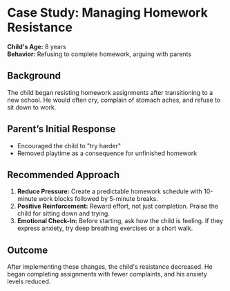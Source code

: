 # Case Study: Managing Homework Resistance

**Child's Age:** 8 years  
**Behavior:** Refusing to complete homework, arguing with parents  

## Background  
The child began resisting homework assignments after transitioning to a new school. He would often cry, complain of stomach aches, and refuse to sit down to work. 

## Parent’s Initial Response  
- Encouraged the child to "try harder"  
- Removed playtime as a consequence for unfinished homework  

## Recommended Approach  
1. **Reduce Pressure:** Create a predictable homework schedule with 10-minute work blocks followed by 5-minute breaks.  
2. **Positive Reinforcement:** Reward effort, not just completion. Praise the child for sitting down and trying.  
3. **Emotional Check-In:** Before starting, ask how the child is feeling. If they express anxiety, try deep breathing exercises or a short walk.  

## Outcome  
After implementing these changes, the child's resistance decreased. He began completing assignments with fewer complaints, and his anxiety levels reduced.  
